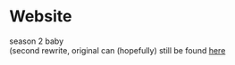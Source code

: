 # Website
season 2 baby\
 (second rewrite, original can (hopefully) still be found [here](https://timostestdomain.vercel.app/)
